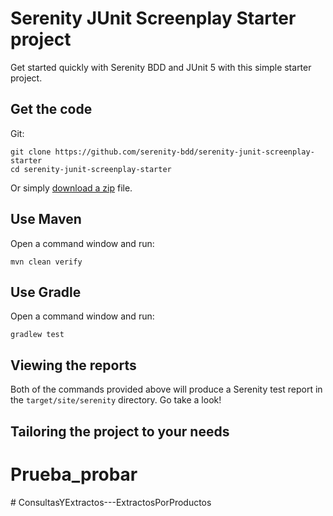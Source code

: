 # Serenity JUnit Screenplay Starter project

Get started quickly with Serenity BDD and JUnit 5 with this simple starter project. 

## Get the code

Git:

    git clone https://github.com/serenity-bdd/serenity-junit-screenplay-starter
    cd serenity-junit-screenplay-starter


Or simply [download a zip](https://github.com/serenity-bdd/serenity-junit-screenplay-starter/archive/master.zip) file.

## Use Maven

Open a command window and run:

    mvn clean verify

## Use Gradle

Open a command window and run:

    gradlew test 

## Viewing the reports

Both of the commands provided above will produce a Serenity test report in the `target/site/serenity` directory. Go take a look!

## Tailoring the project to your needs

# Prueba_probar
#   C o n s u l t a s Y E x t r a c t o s - - - E x t r a c t o s P o r P r o d u c t o s  
 